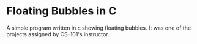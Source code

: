 # Floating Bubbles in C
A simple program  written in c showing floating bubbles. It was one of the projects assigned by CS-101's instructor. 
